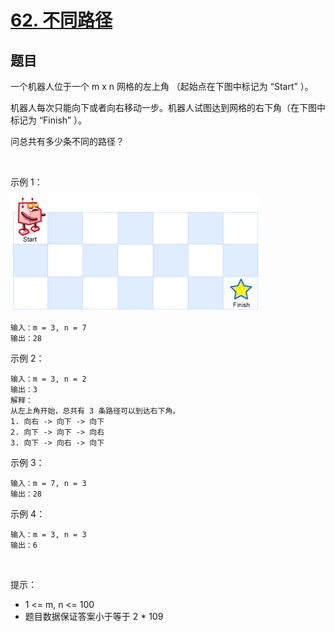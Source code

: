 # [62. 不同路径](https://leetcode-cn.com/problems/unique-paths/)

## 题目

一个机器人位于一个 m x n 网格的左上角 （起始点在下图中标记为 “Start” ）。

机器人每次只能向下或者向右移动一步。机器人试图达到网格的右下角（在下图中标记为 “Finish” ）。

问总共有多少条不同的路径？

 

示例 1：

![](./images/robot_maze.png)
```
输入：m = 3, n = 7
输出：28
```
示例 2：

```
输入：m = 3, n = 2
输出：3
解释：
从左上角开始，总共有 3 条路径可以到达右下角。
1. 向右 -> 向下 -> 向下
2. 向下 -> 向下 -> 向右
3. 向下 -> 向右 -> 向下
```
示例 3：

```
输入：m = 7, n = 3
输出：28
```
示例 4：

```
输入：m = 3, n = 3
输出：6
```
 

提示：

- 1 <= m, n <= 100
- 题目数据保证答案小于等于 2 * 109
